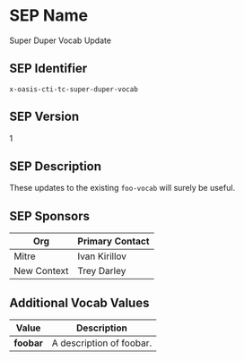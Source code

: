 # SEP Name
Super Duper Vocab Update

## SEP Identifier
`x-oasis-cti-tc-super-duper-vocab`

## SEP Version
1

## SEP Description
These updates to the existing `foo-vocab` will surely be useful.

## SEP Sponsors
Org | Primary Contact
--- | ---------------
Mitre | Ivan Kirillov
New Context | Trey Darley

## Additional Vocab Values
| Value         | Description |
| ------------- | ----------- |
| **foobar** | A description of foobar.|
